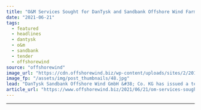 ```yaml
---
title: "O&M Services Sought for DanTysk and Sandbank Offshore Wind Farms"
date: "2021-06-21"
tags: 
  - featured
  - headlines
  - dantysk
  - o&m
  - sandbank
  - tender
  - offshorewind
source: "offshorewind"
image_url: "https://cdn.offshorewind.biz/wp-content/uploads/sites/2/2016/10/29132031/vattenfall-dantysk.jpg"
image_fp: "/assets/img/post_thumbnails/48.jpg"
lead: "DanTysk Sandbank Offshore Wind GmbH &#38; Co. KG has issued a tender for operations and maintenance"
article_url: "https://www.offshorewind.biz/2021/06/21/om-services-sought-for-dantysk-and-sandbank-offshore-wind-farms/"
---
```


---
